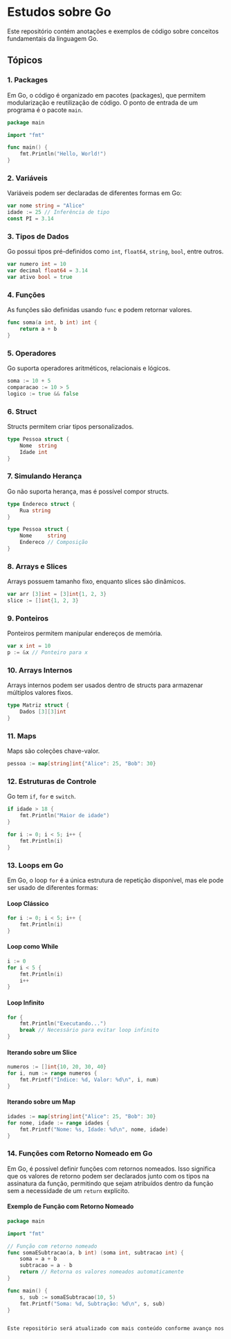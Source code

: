 # Estudos sobre Go

Este repositório contém anotações e exemplos de código sobre conceitos fundamentais da linguagem Go.

## Tópicos

### 1. Packages

Em Go, o código é organizado em pacotes (packages), que permitem modularização e reutilização de código. O ponto de entrada de um programa é o pacote `main`.

```go
package main

import "fmt"

func main() {
    fmt.Println("Hello, World!")
}
```

### 2. Variáveis

Variáveis podem ser declaradas de diferentes formas em Go:

```go
var nome string = "Alice"
idade := 25 // Inferência de tipo
const PI = 3.14
```

### 3. Tipos de Dados

Go possui tipos pré-definidos como `int`, `float64`, `string`, `bool`, entre outros.

```go
var numero int = 10
var decimal float64 = 3.14
var ativo bool = true
```

### 4. Funções

As funções são definidas usando `func` e podem retornar valores.

```go
func soma(a int, b int) int {
    return a + b
}
```

### 5. Operadores

Go suporta operadores aritméticos, relacionais e lógicos.

```go
soma := 10 + 5
comparacao := 10 > 5
logico := true && false
```

### 6. Struct

Structs permitem criar tipos personalizados.

```go
type Pessoa struct {
    Nome  string
    Idade int
}
```

### 7. Simulando Herança

Go não suporta herança, mas é possível compor structs.

```go
type Endereco struct {
    Rua string
}

type Pessoa struct {
    Nome     string
    Endereco // Composição
}
```

### 8. Arrays e Slices

Arrays possuem tamanho fixo, enquanto slices são dinâmicos.

```go
var arr [3]int = [3]int{1, 2, 3}
slice := []int{1, 2, 3}
```

### 9. Ponteiros

Ponteiros permitem manipular endereços de memória.

```go
var x int = 10
p := &x // Ponteiro para x
```

### 10. Arrays Internos

Arrays internos podem ser usados dentro de structs para armazenar múltiplos valores fixos.

```go
type Matriz struct {
    Dados [3][3]int
}
```

### 11. Maps

Maps são coleções chave-valor.

```go
pessoa := map[string]int{"Alice": 25, "Bob": 30}
```

### 12. Estruturas de Controle

Go tem `if`, `for` e `switch`.

```go
if idade > 18 {
    fmt.Println("Maior de idade")
}

for i := 0; i < 5; i++ {
    fmt.Println(i)
}
```

### 13. Loops em Go

Em Go, o loop `for` é a única estrutura de repetição disponível, mas ele pode ser usado de diferentes formas:

#### Loop Clássico
```go
for i := 0; i < 5; i++ {
    fmt.Println(i)
}
```

#### Loop como While
```go
i := 0
for i < 5 {
    fmt.Println(i)
    i++
}
```

#### Loop Infinito
```go
for {
    fmt.Println("Executando...")
    break // Necessário para evitar loop infinito
}
```

#### Iterando sobre um Slice
```go
numeros := []int{10, 20, 30, 40}
for i, num := range numeros {
    fmt.Printf("Índice: %d, Valor: %d\n", i, num)
}
```

#### Iterando sobre um Map
```go
idades := map[string]int{"Alice": 25, "Bob": 30}
for nome, idade := range idades {
    fmt.Printf("Nome: %s, Idade: %d\n", nome, idade)
}
```

### 14. Funções com Retorno Nomeado em Go  

Em Go, é possível definir funções com retornos nomeados. Isso significa que os valores de retorno podem ser declarados junto com os tipos na assinatura da função, permitindo que sejam atribuídos dentro da função sem a necessidade de um `return` explícito.  

#### Exemplo de Função com Retorno Nomeado  

```go
package main

import "fmt"

// Função com retorno nomeado
func somaESubtracao(a, b int) (soma int, subtracao int) {
    soma = a + b
    subtracao = a - b
    return // Retorna os valores nomeados automaticamente
}

func main() {
    s, sub := somaESubtracao(10, 5)
    fmt.Printf("Soma: %d, Subtração: %d\n", s, sub)
}


Este repositório será atualizado com mais conteúdo conforme avanço nos estudos sobre Go!

